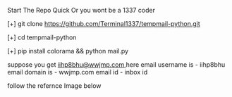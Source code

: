 Start The Repo Quick Or you wont be a 1337 coder

[+] git clone https://github.com/Terminal1337/tempmail-python.git

[+] cd tempmail-python

[+] pip install colorama && python mail.py

suppose you get iihp8bhu@wwjmp.com,here
email username is - iihp8bhu
email domain is - wwjmp.com
email id - inbox id

follow the refernce Image below